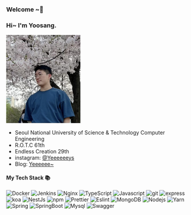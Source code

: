 ### Welcome ~👋
 
<h3>Hi~ I'm Yoosang. </h3>
<img src="/profileImg.jpg" alt="profileImg" width="200px" />  

- Seoul National University of Science & Technology Computer Engineering  
- R.O.T.C 61th  
- Endless Creation 29th  
- instagram: [@Yeeeeeeys](https://www.instagram.com/yeeeeeeys/)  
- Blog: [Yeeeeee~](https://eomyoosang.github.io/)  


#### My Tech Stack 📚
<p width="600">
  <img alt="Docker" src="https://img.shields.io/badge/-Docker-46a2f1?style=flat-square&logo=docker&logoColor=white" />
  <img alt="Jenkins" src="https://img.shields.io/badge/-Jenkins-D33833?style=flat-square&logo=jenkins&logoColor=white" />
  <img alt="Nginx" src="https://img.shields.io/badge/-nginx-419345?style=flat-square&logo=nginx&logoColor=white" />
  <img alt="TypeScript" src="https://img.shields.io/badge/-TypeScript-007ACC?style=flat-square&logo=typescript&logoColor=white" />
  <img alt="Javascript" src="https://img.shields.io/badge/-Nodejs-F7DF1E?style=flat-square&logo=javascript&logoColor=white" />
  <img alt="git" src="https://img.shields.io/badge/-Git-F05032?style=flat-square&logo=git&logoColor=white" />
  <img alt="express" src="https://img.shields.io/badge/-express-3f3f3f?style=flat-square&logo=express&logoColor=white" />
  <img alt="koa" src="https://img.shields.io/badge/-koa-33333c?style=flat-square&logo=koa&logoColor=white" />
  <img alt="NestJs" src="https://img.shields.io/badge/-NestJs-ea2845?style=flat-square&logo=nestjs&logoColor=white" />
  <img alt="npm" src="https://img.shields.io/badge/-NPM-CB3837?style=flat-square&logo=npm&logoColor=white" />
  <img alt="Prettier" src="https://img.shields.io/badge/-Prettier-F7B93E?style=flat-square&logo=prettier&logoColor=white" />
  <img alt="Eslint" src="https://img.shields.io/badge/-Eslint-7c7ce3?style=flat-square&logo=eslint&logoColor=white" />
  <img alt="MongoDB" src="https://img.shields.io/badge/-MongoDB-13aa52?style=flat-square&logo=mongodb&logoColor=white" />
  <img alt="Nodejs" src="https://img.shields.io/badge/-Nodejs-43853d?style=flat-square&logo=Node.js&logoColor=white" />
  <img alt="Yarn" src="https://img.shields.io/badge/-yarn-579bc4?style=flat-square&logo=yarn&logoColor=white" />
  <img alt="Spring" src="https://img.shields.io/badge/-spring-72b34f?style=flat-square&logo=spring&logoColor=white" />
  <img alt="SpringBoot" src="https://img.shields.io/badge/-springboot-7baf4f?style=flat-square&logo=springboot&logoColor=white" />
  <img alt="Mysql" src="https://img.shields.io/badge/-mysql-4e7499?style=flat-square&logo=mysql&logoColor=white" />
  <img alt="Swagger" src="https://img.shields.io/badge/-swagger-77992d?style=flat-square&logo=swagger&logoColor=white" />
</p>
